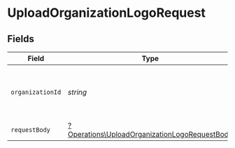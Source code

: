 # UploadOrganizationLogoRequest


## Fields

| Field                                                                                                         | Type                                                                                                          | Required                                                                                                      | Description                                                                                                   |
| ------------------------------------------------------------------------------------------------------------- | ------------------------------------------------------------------------------------------------------------- | ------------------------------------------------------------------------------------------------------------- | ------------------------------------------------------------------------------------------------------------- |
| `organizationId`                                                                                              | *string*                                                                                                      | :heavy_check_mark:                                                                                            | The ID of the organization for which to upload a logo                                                         |
| `requestBody`                                                                                                 | [?Operations\UploadOrganizationLogoRequestBody](../../Models/Operations/UploadOrganizationLogoRequestBody.md) | :heavy_minus_sign:                                                                                            | N/A                                                                                                           |